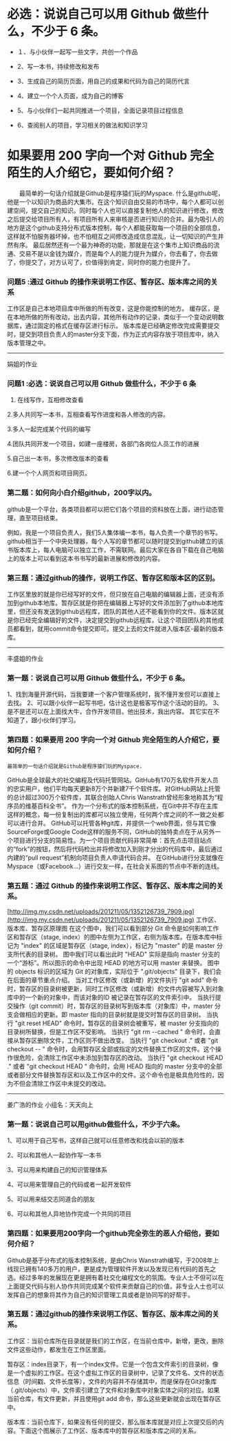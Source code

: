 # 必选：说说自己可以用 Github 做些什么，不少于 6 条。
* １、与小伙伴一起写一些文字，共创一个作品

* 2、写一本书，持续修改和发布

* 3、生成自己的简历页面，用自己的成果和代码为自己的简历代言

* 4、建立一个个人页面，成为自己的博客

* 5、与小伙伴们一起共同推进一个项目，全面记录项目过程信息

* 6、查阅别人的项目，学习相关的做法和知识学习


# 如果要用 200 字向一个对 Github 完全陌生的人介绍它，要如何介绍？
　　最简单的一句话介绍就是Github是程序猿们玩的Myspace.
什么是github呢，他是一个以知识为商品的大集市。在这个知识自由交易的市场中，每个人都可以创建空间，提交自己的知识。同时每个人也可以直接复制他人的知识进行修改，修改之后提交给项目所有人，有项目所有人来审核是否进行知识的合并。最为吸引人的地方是这个github支持分布式版本控制，每个人都能获取每一个项目的全部信息，这样就不怕服务器坏掉，也不怕相互之间修改造成信息混乱，让一切知识的产生井然有序。
最后居然还有一个最为神奇的功能，那就是在这个集市上知识商品的流通、交易不是以金钱为媒介，而是每个人的能力提升为媒介，你去看了，你去做了，你提交了，对方认可了，价值得到肯定，同时你的能力也提升了。
### 问题5 :通过 Github 的操作来说明工作区、暂存区、版本库之间的关系
  工作区是自己本地项目库中所做的所有改变，这是你能控制的地方。
  缓存区，是在本地所做的所有改动，出去内容，其他所有动作的记录，类似于一个变动说明数据库，通过固定的格式在缓存区进行标示。
  版本库是已经确定修改完成需要提交时，提交到项目负责人的master分支下面，作为正式内容存放于项目库中，纳入版本管理之中。
**** 
娟姐的作业

### 问题1 :必选：说说自己可以用 Github 做些什么，不少于 6 条

1. 在线写作，互相修改查看

2.多人共同写一本书，互相查看写作进度和各人修改的内容。

3.多人一起完成某个代码的编写

4.团队共同开发一个项目，如建一座楼房，各部门各岗位人员工作的进展

5.自己出一本书，多次修改版本的查看

6.建一个个人网页和项目网页。

### 第二题：如何向小白介绍github，200字以内。

github是一个平台，各类项目都可以把它们各个项目的资料放在上面，进行动态管理，直至项目结束。

例如，我是一个项目负责人，我们5人集体编一本书，每人负责一个章节的书写。github相当于一个中央处理器，每个人写的章节都可以随时提交到github建立的该书版本库上，每人电脑可以独立工作，不需联网。最后大家在各自下载在自己电脑上的版本上可以看到这本书书写的最新进展和修改的内容。

### 第三题：通过github的操作，说明工作区、暂存区和版本区的区别。
工作区里放的就是你已经写好的文件，但只放在自己电脑的编辑器上面，还没有添加到github本地库。暂存区就是你把在编辑器上写好的文件添加到了github本地库里，但还没有发送到github远程库，团队的其他人还不能看到你的文件。版本区就是你已经完全编辑好的文件，决定提交到github远程库，让这个项目团队的其他成员都看到，就用commit命令提交即可。提交上去的文件就进入版本区-最新的版本库。





**** 
丰盛姐的作业
### 第一题：说说自己可以用 Github 做些什么，不少于 6 条。

1、找到海量开源代码，当我要建一个客户管理系统时，我不懂开发但可以直接上去找。
2、可以跟小伙伴一起写书吧，估计这也是极客写作这个活动的目的。
3、是不是还可以在上面找大牛，合作开发项目。他出技术，我出内容。
     其它实在不知道了，跟小伙伴们学习。


### 第四题：如果要用 200 字向一个对 Github 完全陌生的人介绍它，要如何介绍？	
    最简单的一句话介绍就是Github是程序猿们玩的Myspace.

GitHub是全球最大的社交编程及代码托管网站。GitHub有170万名软件开发人员的忠实用户，他们平均每天更新8万个并新建7千个软件库。对GitHub网站上托管的总计超过300万个软件库，其联合创始人Chris Wanstrath曾经形象地称其为“程序员的维基百科全书”。
作为一个分布式的版本控制系统，在Git中并不存在主库这样的概念，每一份复制出的库都可以独立使用，任何两个库之间的不一致之处都可以进行合并。
GitHub可以托管各种git库，并提供一个web界面，但与其它像 SourceForge或Google Code这样的服务不同，GitHub的独特卖点在于从另外一个项目进行分支的简易性。为一个项目贡献代码非常简单：首先点击项目站点的“fork”的按钮，然后将代码检出并将修改加入到刚才分出的代码库中，最后通过内建的“pull request”机制向项目负责人申请代码合并。
在GitHub进行分支就像在Myspace（或Facebook…）进行交友一样，在社会关系图的节点中不断的连线。

### 第五题：通过 Github 的操作来说明工作区、暂存区、版本库之间的关系。

[http://img.my.csdn.net/uploads/201211/05/1352126739_7909.jpg](http://img.my.csdn.net/uploads/201211/05/1352126739_7909.jpg)
工作区、版本库、暂存区原理图
在这个图中，我们可以看到部分 Git 命令是如何影响工作区和暂存区（stage, index）的图中左侧为工作区，右侧为版本库。在版本库中标记为 "index" 的区域是暂存区（stage, index），标记为 "master" 的是 master 分支所代表的目录树。
图中我们可以看出此时 "HEAD" 实际是指向 master 分支的一个“游标”。所以图示的命令中出现 HEAD 的地方可以用 master 来替换。
图中的 objects 标识的区域为 Git 的对象库，实际位于 ".git/objects" 目录下，我们会在后面的章节重点介绍。
当对工作区修改（或新增）的文件执行 "git add" 命令时，暂存区的目录树被更新，同时工作区修改（或新增）的文件内容被写入到对象库中的一个新的对象中，而该对象的ID 被记录在暂存区的文件索引中。
当执行提交操作（git commit）时，暂存区的目录树写到版本库（对象库）中，master 分支会做相应的更新。即 master 指向的目录树就是提交时暂存区的目录树。
当执行 "git reset HEAD" 命令时，暂存区的目录树会被重写，被 master 分支指向的目录树所替换，但是工作区不受影响。
当执行 "git rm --cached <file>" 命令时，会直接从暂存区删除文件，工作区则不做出改变。
当执行 "git checkout ." 或者 "git checkout -- <file>" 命令时，会用暂存区全部或指定的文件替换工作区的文件。这个操作很危险，会清除工作区中未添加到暂存区的改动。
当执行 "git checkout HEAD ." 或者 "git checkout HEAD <file>" 命令时，会用 HEAD 指向的 master 分支中的全部或者部分文件替换暂存区和以及工作区中的文件。这个命令也是极具危险性的，因为不但会清除工作区中未提交的改动。
**** 
姜广浩的作业
小组名：天天向上

### 第一题：说说自己可以用github做些什么，不少于六条。

1、可以用于自己写书，这样自己就可以任意修改和找会以前的版本

2、可以和其他人一起协作写一本书

3、可以用来构建自己的知识管理体系

4、可以用来管理自己的代码或者一起开发软件

5、可以用来结交志同道合的朋友

6、可以和其他人异地协作完成一个共同的项目

### 第四题：如果要用200字向一个github完全弥生的恶人介绍他，要如何介绍？

Github是基于分布式的版本控制系统，是由Chris Wanstrath编写，于2008年上线现已拥有140多万的用户，更是成为管理软件开发以及发现已有代码的首先之选。经过多年的发展现在更是拥有着社交化编程文化的氛围。专业人士不但可以在上面提交代码与别人协作共同完成某个软件来贡献自己的价值，非专业人士也可以发挥自己的想象将其作为自己的知识管理工具或者是协同写的好帮手。

### 第五题：通过github的操作来说明工作区、暂存区、版本库之间的关系。

工作区：当前仓库所在目录就是我们的工作区，在当前仓库中，新增，更改，删除文件这些动作，都发生在工作区里面。
 
暂存区：index目录下，有一个index文件。它是一个包含文件索引的目录树，像是一个虚拟的工作区。在这个虚拟工作区的目录树中，记录了文件名、文件的状态信息（时间戳、文件长度等），文件的内容并不存储其中，而是保存在Git对象库（.git/objects）中，文件索引建立了文件和对象库中对象实体之间的对应。如果当前仓库，有文件更新，并且使用git
 add 命令，那么这些更新就会出现在暂存区中。
 
版本库：当前仓库下，如果没有任何的提交，那么版本库就是对应上次提交后的内容。下面这个图展示了工作区、版本库中的暂存区和版本库之间的关系。
